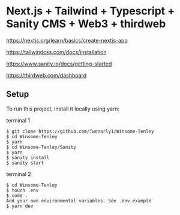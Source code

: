 # Next.js + Tailwind + Typescript + Sanity CMS + Web3 + thirdweb

https://nextjs.org/learn/basics/create-nextjs-app

https://tailwindcss.com/docs/installation

https://www.sanity.io/docs/getting-started

https://thirdweb.com/dashboard


## Setup
To run this project, install it locally using yarn:

terminal 1

```
$ git clone https://github.com/Twonarly1/Winsome-Tenley
$ cd Winsome-Tenley
$ yarn
$ cd Winsome-Tenley/Sanity
$ yarn
$ sanity install
$ sanity start
```
terminal 2

```
$ cd Winsome-Tenley
$ touch .env
$ code .
Add your own environmental variables. See .env.example
$ yarn dev
```

